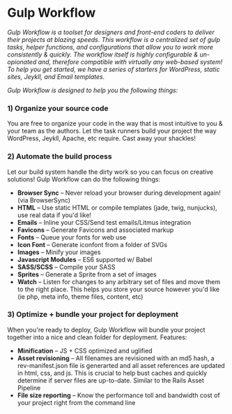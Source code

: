 # Gulp Workflow
_Gulp Workflow is a toolset for designers and front-end coders to deliver their projects at blazing speeds.  This workflow is a centralized set of gulp tasks, helper functions, and configurations that allow you to work more consistently & quickly.  The workflow itself is highly configurable & un-opionated and, therefore compatible with virtually any web-based system!  To help you get started, we have a series of starters for WordPress, static sites, Jeykll, and Email templates._

_Gulp Workflow is designed to help you the following things:_
  
### 1) Organize your source code
You are free to organize your code in the way that is most intuitive to you & your team as the authors.  Let the task runners build your project the way WordPress, Jeykll, Apache, etc require.  Cast away your shackles! 
### 2) Automate the build process
Let our build system handle the dirty work so you can focus on creative solutions!  Gulp Workflow can do the following things:
* **Browser Sync** – Never reload your browser during development again! (via BrowserSync)
* **HTML** – Use static HTML or compile templates (jade, twig, nunjucks), use real data if you'd like! 
* **Emails** – Inline your CSS/Send test emails/Litmus integration
* **Favicons** – Generate Favicons and associated markup
* **Fonts** – Queue your fonts for web use
* **Icon Font** – Generate iconfont from a folder of SVGs
* **Images** – Minify your images
* **Javascript Modules** – ES6 supported w/ Babel
* **SASS/SCSS** – Compile your SASS
* **Sprites** – Generate a Sprite from a set of images
* **Watch** – Listen for changes to any arbitrary set of files and move them to the right place.  This helps you store your source however you'd like (ie php, meta info, theme files, content, etc)

### 3) Optimize + bundle your project for deployment
When you're ready to deploy, Gulp Workflow will bundle your project together into a nice and clean folder for deployment.  Features:
* **Minification** – JS + CSS optimized and uglified
* **Asset revisioning** – All filenames are revisioned with an md5 hash, a rev-manifest.json file is generarted and all asset references are updated in html, css, and js.  This is crucial to help bust caches and quickly determine if server files are up-to-date.  Similar to the Rails Asset Pipeline
* **File size reporting** – Know the performance toll and bandwidth cost of your project right from the command line
